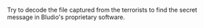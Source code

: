 Try to decode the file captured from the terrorists to find the secret message in Bludio's proprietary software.
